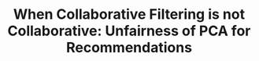 ---
title: "When Collaborative Filtering is not Collaborative: Unfairness of PCA for Recommendations"
collection: publications
permalink: /publication/fair-pca
paperurl: 'https://arxiv.org/abs/2310.09687'
citation: "<b>D. Liu</b>, J. Baek, T. Eliassi-Rad. 2025. <i>When Collaborative Filtering is not Collaborative: Unfairness of PCA for Recommendations</i>. FAccT'25"
---